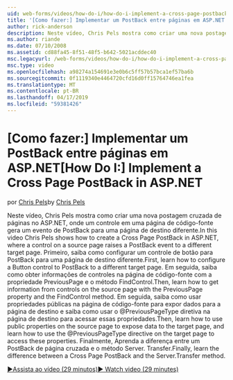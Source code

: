 ```yaml
---
uid: web-forms/videos/how-do-i/how-do-i-implement-a-cross-page-postback-in-aspnet
title: '[Como fazer:] Implementar um PostBack entre páginas em ASP.NET | Microsoft Docs'
author: rick-anderson
description: Neste vídeo, Chris Pels mostra como criar uma nova postagem cruzada de páginas no ASP.NET, onde um controle em uma página de código-fonte gera um evento de PostBack para um destino diferente...
ms.author: riande
ms.date: 07/10/2008
ms.assetid: cd88fa45-8f51-48f5-b642-5021acddec40
msc.legacyurl: /web-forms/videos/how-do-i/how-do-i-implement-a-cross-page-postback-in-aspnet
msc.type: video
ms.openlocfilehash: a98274a154691e3e0b6c5ff57b57bca1ef57ba6b
ms.sourcegitcommit: 0f1119340e4464720cfd16d0ff15764746ea1fea
ms.translationtype: MT
ms.contentlocale: pt-BR
ms.lasthandoff: 04/17/2019
ms.locfileid: "59381426"
---
```

# <a name="how-do-i-implement-a-cross-page-postback-in-aspnet"></a><span data-ttu-id="9117d-103">[Como fazer:] Implementar um PostBack entre páginas em ASP.NET</span><span class="sxs-lookup"><span data-stu-id="9117d-103">[How Do I:] Implement a Cross Page PostBack in ASP.NET</span></span>

<span data-ttu-id="9117d-104">por [Chris Pels](https://twitter.com/chrispels)</span><span class="sxs-lookup"><span data-stu-id="9117d-104">by [Chris Pels](https://twitter.com/chrispels)</span></span>

<span data-ttu-id="9117d-105">Neste vídeo, Chris Pels mostra como criar uma nova postagem cruzada de páginas no ASP.NET, onde um controle em uma página de código-fonte gera um evento de PostBack para uma página de destino diferente.</span><span class="sxs-lookup"><span data-stu-id="9117d-105">In this video Chris Pels shows how to create a Cross Page PostBack in ASP.NET, where a control on a source page raises a PostBack event to a different target page.</span></span> <span data-ttu-id="9117d-106">Primeiro, saiba como configurar um controle de botão para PostBack para uma página de destino diferente.</span><span class="sxs-lookup"><span data-stu-id="9117d-106">First, learn how to configure a Button control to PostBack to a different target page.</span></span> <span data-ttu-id="9117d-107">Em seguida, saiba como obter informações de controles na página de código-fonte com a propriedade PreviousPage e o método FindControl.</span><span class="sxs-lookup"><span data-stu-id="9117d-107">Then, learn how to get information from controls on the source page with the PreviousPage property and the FindControl method.</span></span> <span data-ttu-id="9117d-108">Em seguida, saiba como usar propriedades públicas na página de código-fonte para expor dados para a página de destino e saiba como usar o @PreviousPageType diretiva na página de destino para acessar essas propriedades.</span><span class="sxs-lookup"><span data-stu-id="9117d-108">Then, learn how to use public properties on the source page to expose data to the target page, and learn how to use the @PreviousPageType directive on the target page to access these properties.</span></span> <span data-ttu-id="9117d-109">Finalmente, Aprenda a diferença entre um PostBack de página cruzada e o método Server. Transfer.</span><span class="sxs-lookup"><span data-stu-id="9117d-109">Finally, learn the difference between a Cross Page PostBack and the Server.Transfer method.</span></span>

[<span data-ttu-id="9117d-110">&#9654;Assista ao vídeo (29 minutos)</span><span class="sxs-lookup"><span data-stu-id="9117d-110">&#9654; Watch video (29 minutes)</span></span>](https://channel9.msdn.com/Blogs/ASP-NET-Site-Videos/how-do-i-implement-a-cross-page-postback-in-aspnet)
